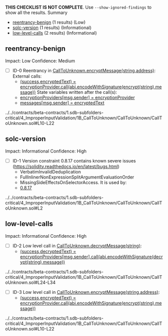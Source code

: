 **THIS CHECKLIST IS NOT COMPLETE**. Use `--show-ignored-findings` to show all the results.
Summary
 - [reentrancy-benign](#reentrancy-benign) (1 results) (Low)
 - [solc-version](#solc-version) (1 results) (Informational)
 - [low-level-calls](#low-level-calls) (2 results) (Informational)
## reentrancy-benign
Impact: Low
Confidence: Medium
 - [ ] ID-0
Reentrancy in [CallToUnknown.encryptMessage(string,address)](../../contracts/beta-contracts/1.sdb-subfolders-critical/4_ImproperInputValidation/1B_CallToUnknown/CallToUnknown/CallToUnknown.sol#L10-L22):
	External calls:
	- [(success,encryptedText) = encryptionProvider.call(abi.encodeWithSignature(encrypt(string),message))](../../contracts/beta-contracts/1.sdb-subfolders-critical/4_ImproperInputValidation/1B_CallToUnknown/CallToUnknown/CallToUnknown.sol#L15-L17)
	State variables written after the call(s):
	- [encryptionProviders[msg.sender] = encryptionProvider](../../contracts/beta-contracts/1.sdb-subfolders-critical/4_ImproperInputValidation/1B_CallToUnknown/CallToUnknown/CallToUnknown.sol#L20)
	- [messages[msg.sender] = encryptedText](../../contracts/beta-contracts/1.sdb-subfolders-critical/4_ImproperInputValidation/1B_CallToUnknown/CallToUnknown/CallToUnknown.sol#L19)

../../contracts/beta-contracts/1.sdb-subfolders-critical/4_ImproperInputValidation/1B_CallToUnknown/CallToUnknown/CallToUnknown.sol#L10-L22


## solc-version
Impact: Informational
Confidence: High
 - [ ] ID-1
Version constraint 0.8.17 contains known severe issues (https://solidity.readthedocs.io/en/latest/bugs.html)
	- VerbatimInvalidDeduplication
	- FullInlinerNonExpressionSplitArgumentEvaluationOrder
	- MissingSideEffectsOnSelectorAccess.
It is used by:
	- [0.8.17](../../contracts/beta-contracts/1.sdb-subfolders-critical/4_ImproperInputValidation/1B_CallToUnknown/CallToUnknown/CallToUnknown.sol#L2)

../../contracts/beta-contracts/1.sdb-subfolders-critical/4_ImproperInputValidation/1B_CallToUnknown/CallToUnknown/CallToUnknown.sol#L2


## low-level-calls
Impact: Informational
Confidence: High
 - [ ] ID-2
Low level call in [CallToUnknown.decryptMessage(string)](../../contracts/beta-contracts/1.sdb-subfolders-critical/4_ImproperInputValidation/1B_CallToUnknown/CallToUnknown/CallToUnknown.sol#L24-L34):
	- [(success,decryptedText) = encryptionProviders[msg.sender].call(abi.encodeWithSignature(decrypt(string),message))](../../contracts/beta-contracts/1.sdb-subfolders-critical/4_ImproperInputValidation/1B_CallToUnknown/CallToUnknown/CallToUnknown.sol#L29-L31)

../../contracts/beta-contracts/1.sdb-subfolders-critical/4_ImproperInputValidation/1B_CallToUnknown/CallToUnknown/CallToUnknown.sol#L24-L34


 - [ ] ID-3
Low level call in [CallToUnknown.encryptMessage(string,address)](../../contracts/beta-contracts/1.sdb-subfolders-critical/4_ImproperInputValidation/1B_CallToUnknown/CallToUnknown/CallToUnknown.sol#L10-L22):
	- [(success,encryptedText) = encryptionProvider.call(abi.encodeWithSignature(encrypt(string),message))](../../contracts/beta-contracts/1.sdb-subfolders-critical/4_ImproperInputValidation/1B_CallToUnknown/CallToUnknown/CallToUnknown.sol#L15-L17)

../../contracts/beta-contracts/1.sdb-subfolders-critical/4_ImproperInputValidation/1B_CallToUnknown/CallToUnknown/CallToUnknown.sol#L10-L22


